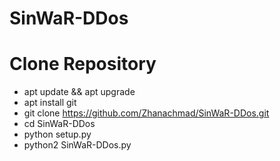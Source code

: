 # SinWaR-DDos
# Clone Repository 

 - apt update && apt upgrade
 - apt install git
 - git clone https://github.com/Zhanachmad/SinWaR-DDos.git
 - cd SinWaR-DDos
 - python setup.py
 - python2 SinWaR-DDos.py
